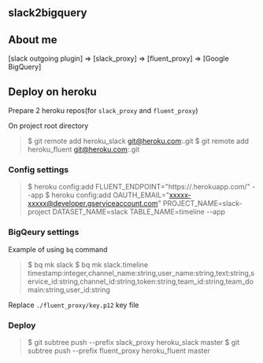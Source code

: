 slack2bigquery
---

## About me

[slack outgoing plugin] => [slack_proxy] => [fluent_proxy] => [Google BigQuery]


## Deploy on heroku

Prepare 2 heroku repos(for `slack_proxy` and `fluent_proxy`)

On project root directory

> $ git remote add heroku_slack git@heroku.com:<HEROKU REPO slack_proxy>.git
> $ git remote add heroku_fluent git@heroku.com:<HEROKU REPO fluent_proxy>.git

### Config settings

> $ heroku config:add FLUENT_ENDPOINT="https://<HEROKU REPO fluent_proxy>.herokuapp.com/<PATH>" --app <HEROKU REPO slack_proxy>
> $ heroku config:add OAUTH_EMAIL="xxxxx-xxxxx@developer.gserviceaccount.com" PROJECT_NAME=slack-project DATASET_NAME=slack TABLE_NAME=timeline --app <HEROKU REPO fluent_proxy>

### BigQeury settings

Example of using `bq` command

> $ bq mk slack
> $ bq mk slack.timeline timestamp:integer,channel_name:string,user_name:string,text:string,service_id:string,channel_id:string,token:string,team_id:string,team_domain:string,user_id:string

Replace `./fluent_proxy/key.p12` key file

### Deploy

> $ git subtree push --prefix slack_proxy heroku_slack master
> $ git subtree push --prefix fluent_proxy heroku_fluent master
